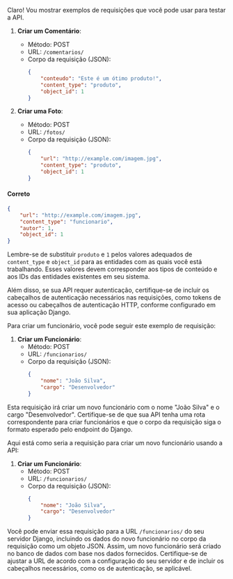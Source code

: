 Claro! Vou mostrar exemplos de requisições que você pode usar para testar a API.

1. **Criar um Comentário**:
   - Método: POST
   - URL: `/comentarios/`
   - Corpo da requisição (JSON):
     ```json
     {
         "conteudo": "Este é um ótimo produto!",
         "content_type": "produto",
         "object_id": 1
     }
     ```

2. **Criar uma Foto**:
   - Método: POST
   - URL: `/fotos/`
   - Corpo da requisição (JSON):
     ```json
     {
         "url": "http://example.com/imagem.jpg",
         "content_type": "produto",
         "object_id": 1
     }
     ```

####  Correto
```json
{
    "url": "http://example.com/imagem.jpg",
    "content_type": "funcionario",
    "autor": 1,
    "object_id": 1
}
```
Lembre-se de substituir `produto` e `1` pelos valores adequados de `content_type` e `object_id` para as entidades com as quais você está trabalhando. Esses valores devem corresponder aos tipos de conteúdo e aos IDs das entidades existentes em seu sistema.

Além disso, se sua API requer autenticação, certifique-se de incluir os cabeçalhos de autenticação necessários nas requisições, como tokens de acesso ou cabeçalhos de autenticação HTTP, conforme configurado em sua aplicação Django.


Para criar um funcionário, você pode seguir este exemplo de requisição:

1. **Criar um Funcionário**:
   - Método: POST
   - URL: `/funcionarios/`
   - Corpo da requisição (JSON):
     ```json
     {
         "nome": "João Silva",
         "cargo": "Desenvolvedor"
     }
     ```

Esta requisição irá criar um novo funcionário com o nome "João Silva" e o cargo "Desenvolvedor". Certifique-se de que sua API tenha uma rota correspondente para criar funcionários e que o corpo da requisição siga o formato esperado pelo endpoint do Django.

Aqui está como seria a requisição para criar um novo funcionário usando a API:

1. **Criar um Funcionário**:
   - Método: POST
   - URL: `/funcionarios/`
   - Corpo da requisição (JSON):
     ```json
     {
         "nome": "João Silva",
         "cargo": "Desenvolvedor"
     }
     ```

Você pode enviar essa requisição para a URL `/funcionarios/` do seu servidor Django, incluindo os dados do novo funcionário no corpo da requisição como um objeto JSON. Assim, um novo funcionário será criado no banco de dados com base nos dados fornecidos. Certifique-se de ajustar a URL de acordo com a configuração do seu servidor e de incluir os cabeçalhos necessários, como os de autenticação, se aplicável.